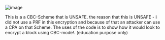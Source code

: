 ![image](https://github.com/Tommyl404/A-CBC-simulator-UNSAFE-/assets/68539909/5480500c-f476-4425-a968-93b31fb7fd46)

This is a a CBC-Scheme that is UNSAFE. the reason that this is UNSAFE - i did not use a PRF in this encryption and because of that an attacker can use a CPA on that Scheme.
The uses of the code is to show how it would look to encrypt a block using CBC-mode!. (education purpose only)
